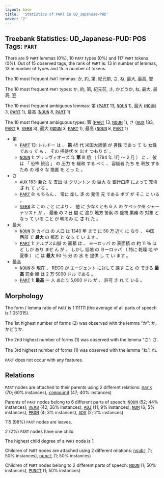 ```yaml
---
layout: base
title:  'Statistics of PART in UD_Japanese-PUD'
udver: '2'
---
```


## Treebank Statistics: UD_Japanese-PUD: POS Tags: `PART`

There are 9 `PART` lemmas (0%), 10 `PART` types (0%) and 117 `PART` tokens (0%).
Out of 15 observed tags, the rank of `PART` is: 13 in number of lemmas, 13 in number of types and 15 in number of tokens.

The 10 most frequent `PART` lemmas: か, 約, 第, 紀元前, さ, ね, 最大, 最高, 翌

The 10 most frequent `PART` types:  か, 約, 第, 紀元前, さ, かどうか, ね, 最大, 最高, 翌

The 10 most frequent ambiguous lemmas: 第 (<tt><a href="ja_pud-pos-PART.html">PART</a></tt> 13, <tt><a href="ja_pud-pos-NOUN.html">NOUN</a></tt> 1), 最大 (<tt><a href="ja_pud-pos-NOUN.html">NOUN</a></tt> 3, <tt><a href="ja_pud-pos-PART.html">PART</a></tt> 1), 最高 (<tt><a href="ja_pud-pos-NOUN.html">NOUN</a></tt> 8, <tt><a href="ja_pud-pos-PART.html">PART</a></tt> 1)

The 10 most frequent ambiguous types:  第 (<tt><a href="ja_pud-pos-PART.html">PART</a></tt> 13, <tt><a href="ja_pud-pos-NOUN.html">NOUN</a></tt> 1), さ (<tt><a href="ja_pud-pos-AUX.html">AUX</a></tt> 183, <tt><a href="ja_pud-pos-PART.html">PART</a></tt> 8, <tt><a href="ja_pud-pos-VERB.html">VERB</a></tt> 3), 最大 (<tt><a href="ja_pud-pos-NOUN.html">NOUN</a></tt> 3, <tt><a href="ja_pud-pos-PART.html">PART</a></tt> 1), 最高 (<tt><a href="ja_pud-pos-NOUN.html">NOUN</a></tt> 8, <tt><a href="ja_pud-pos-PART.html">PART</a></tt> 1)


* 第
  * <tt><a href="ja_pud-pos-PART.html">PART</a></tt> 13: トルドー は 、 <b>第</b> 45 代 米国大統領 が 男性 であっ て も 女性 であっ て も 、 その 招待状 を 出す つもり だ 。
  * <tt><a href="ja_pud-pos-NOUN.html">NOUN</a></tt> 1: プリュヴィオーズ 年 <b>第</b> III 期 （ 1794 年 1月 〜 2 月 ） に 、 彼 は 「 恐怖 統治 」 の 圧力 を 緩和 する べく 、 容疑者 たち を 釈放 する ため の 様々 な 措置 を とっ た 。
* さ
  * <tt><a href="ja_pud-pos-AUX.html">AUX</a></tt> 183: 新た な 支出 は クリントン の 巨大 な 銀行口座 によって 充填 <b>さ</b> れ て いる 。
  * <tt><a href="ja_pud-pos-PART.html">PART</a></tt> 8: もちろん 、 常に 楽し <b>さ</b> の 発信 元 である ボブ が そこ に いる 。
  * <tt><a href="ja_pud-pos-VERB.html">VERB</a></tt> 3: この こと により 、 他 に 少なくとも 6 人 の ケベック州 ジャーナリスト が 、 最後 の 2 日 間 に 渡り 地方 警察 の 監視 業務 の 対象 と なっ て いる こと が 明るみ に <b>さ</b> れ た 。
* 最大
  * <tt><a href="ja_pud-pos-NOUN.html">NOUN</a></tt> 3: カイロ の 人口 は 1340 年 まで に 50 万 近く に なり 、 中国 西部 で <b>最大</b> の 都市 と なっ て い ます 。
  * <tt><a href="ja_pud-pos-PART.html">PART</a></tt> 1: アルプス山脈 の 面積 は 、 ヨーロッパ の 表面積 の 約 11 ％ ほど しか あり ませ ん が 、 しかし 低地 の ヨーロッパ （ 特に 乾燥 地 や 夏季 ） に は <b>最大</b> 90 ％ 分 の 水 を 提供 し て い ます 。
* 最高
  * <tt><a href="ja_pud-pos-NOUN.html">NOUN</a></tt> 8: 現在 、 RECO が エージェント に対して 課す こと の できる <b>最高</b> 罰金 額 は 2 万 5000 ドル である 。
  * <tt><a href="ja_pud-pos-PART.html">PART</a></tt> 1: <b>最高</b> 一 人 あたり 5,000 ドル が 、 許可 さ れ て いる 。

## Morphology

The form / lemma ratio of `PART` is 1.111111 (the average of all parts of speech is 1.051315).

The 1st highest number of forms (2) was observed with the lemma “か”: か, かどうか.

The 2nd highest number of forms (1) was observed with the lemma “さ”: さ.

The 3rd highest number of forms (1) was observed with the lemma “ね”: ね.

`PART` does not occur with any features.


## Relations

`PART` nodes are attached to their parents using 2 different relations: <tt><a href="ja_pud-dep-mark.html">mark</a></tt> (70; 60% instances), <tt><a href="ja_pud-dep-compound.html">compound</a></tt> (47; 40% instances)

Parents of `PART` nodes belong to 6 different parts of speech: <tt><a href="ja_pud-pos-NOUN.html">NOUN</a></tt> (52; 44% instances), <tt><a href="ja_pud-pos-VERB.html">VERB</a></tt> (42; 36% instances), <tt><a href="ja_pud-pos-ADJ.html">ADJ</a></tt> (11; 9% instances), <tt><a href="ja_pud-pos-NUM.html">NUM</a></tt> (6; 5% instances), <tt><a href="ja_pud-pos-PRON.html">PRON</a></tt> (4; 3% instances), <tt><a href="ja_pud-pos-ADV.html">ADV</a></tt> (2; 2% instances)

115 (98%) `PART` nodes are leaves.

2 (2%) `PART` nodes have one child.

The highest child degree of a `PART` node is 1.

Children of `PART` nodes are attached using 2 different relations: <tt><a href="ja_pud-dep-nsubj.html">nsubj</a></tt> (1; 50% instances), <tt><a href="ja_pud-dep-punct.html">punct</a></tt> (1; 50% instances)

Children of `PART` nodes belong to 2 different parts of speech: <tt><a href="ja_pud-pos-NOUN.html">NOUN</a></tt> (1; 50% instances), <tt><a href="ja_pud-pos-PUNCT.html">PUNCT</a></tt> (1; 50% instances)

